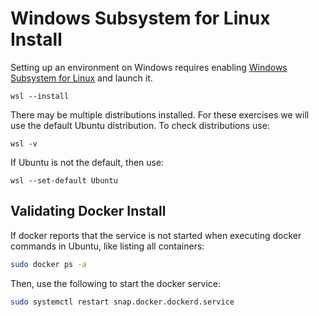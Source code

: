 # Windows Subsystem for Linux Install

Setting up an environment on Windows requires enabling [Windows Subsystem for Linux](https://learn.microsoft.com/en-us/windows/wsl/?WT.mc_id=MVP_337682) and launch it.

```
wsl --install
```
There may be multiple distributions installed. For these exercises we will use the default Ubuntu distribution. To check distributions use:
```
wsl -v
```
If Ubuntu is not the default, then use:
```
wsl --set-default Ubuntu
```

## Validating Docker Install

If docker reports that the service is not started when executing docker commands in Ubuntu, like listing all containers:

``` bash
sudo docker ps -a
```

Then, use the following to start the docker service:

``` bash
sudo systemctl restart snap.docker.dockerd.service
```
